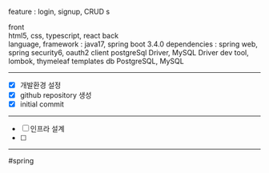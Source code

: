 feature : login, signup, CRUD s 

front  
	html5, css, typescript, react 
back  
	language, framework : java17, spring boot 3.4.0 
	dependencies : spring web, spring security6, oauth2 client
		postgreSql Driver, MySQL Driver 
		dev tool, lombok, 
		thymeleaf templates
db 
	PostgreSQL, MySQL

---
- [x] 개발환경 설정
- [x] github repository 생성
- [x] initial commit 
--- 
- [ ] 인프라 설계
- [ ]  

--- 

#spring 